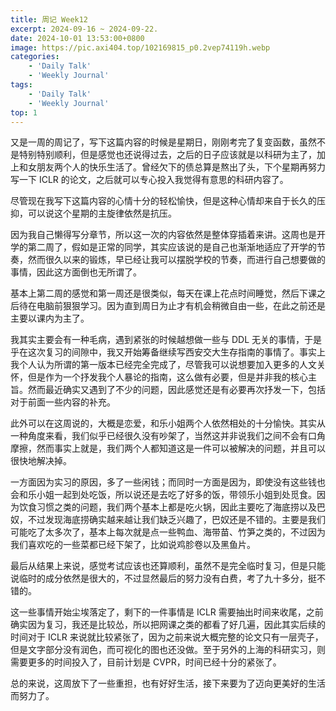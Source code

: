 ```yaml
---
title: 周记 Week12
excerpt: 2024-09-16 ~ 2024-09-22. 
date: 2024-10-01 13:53:00+0800
image: https://pic.axi404.top/102169815_p0.2vep74119h.webp
categories:
    - 'Daily Talk'
    - 'Weekly Journal'
tags:
    - 'Daily Talk'
    - 'Weekly Journal'
top: 1
---
```


又是一周的周记了，写下这篇内容的时候是星期日，刚刚考完了复变函数，虽然不是特别特别顺利，但是感觉也还说得过去，之后的日子应该就是以科研为主了，加上和女朋友两个人的快乐生活了。曾经欠下的债总算是熬出了头，下个星期再努力写一下 ICLR 的论文，之后就可以专心投入我觉得有意思的科研内容了。

尽管现在我写下这篇内容的心情十分的轻松愉快，但是这种心情却来自于长久的压抑，可以说这个星期的主旋律依然是抗压。

因为我自己懒得写分章节，所以这一次的内容依然是整体穿插着来讲。这周也是开学的第二周了，假如是正常的同学，其实应该说的是自己也渐渐地适应了开学的节奏，然而很久以来的锻炼，早已经让我可以摆脱学校的节奏，而进行自己想要做的事情，因此这方面倒也无所谓了。

基本上第二周的感觉和第一周还是很类似，每天在课上花点时间睡觉，然后下课之后待在电脑前狠狠学习。因为直到周日为止才有机会稍微自由一些，在此之前还是主要以课内为主了。

我其实主要会有一种毛病，遇到紧张的时候越想做一些与 DDL 无关的事情，于是乎在这次复习的间隙中，我又开始筹备继续写西安交大生存指南的事情了。事实上我个人认为所谓的第一版本已经完全完成了，尽管我可以说想要加入更多的人文关怀，但是作为一个抒发我个人暴论的指南，这么做有必要，但是并非我的核心主旨。然而最近确实又遇到了不少的问题，因此感觉还是有必要再次抒发一下，包括对于前面一些内容的补充。

此外可以在这周说的，大概是恋爱，和乐小姐两个人依然相处的十分愉快。其实从一种角度来看，我们似乎已经很久没有吵架了，当然这并非说我们之间不会有口角摩擦，然而事实上就是，我们两个人都知道这是一件可以被解决的问题，并且可以很快地解决掉。

一方面因为实习的原因，多了一些闲钱；而同时一方面是因为，即使没有这些钱也会和乐小姐一起到处吃饭，所以说还是去吃了好多的饭，带领乐小姐到处觅食。因为饮食习惯之类的问题，我们两个基本上都是吃火锅，因此主要吃了海底捞以及巴奴，不过发现海底捞确实越来越让我们缺乏兴趣了，巴奴还是不错的。主要是我们可能吃了太多次了，基本上每次就是点一些鸭血、海带苗、竹笋之类的，不过因为我们喜欢吃的一些菜都已经下架了，比如说鸡胗卷以及黑鱼片。

最后从结果上来说，感觉考试应该也还算顺利，虽然不是完全临时复习，但是只能说临时的成分依然是很大的，不过显然最后的努力没有白费，考了九十多分，挺不错的。

这一些事情开始尘埃落定了，剩下的一件事情是 ICLR 需要抽出时间来收尾，之前确实因为复习，我还是比较怂，所以把网课之类的都看了好几遍，因此其实后续的时间对于 ICLR 来说就比较紧张了，因为之前来说大概完整的论文只有一层壳子，但是文字部分没有润色，而可视化的图也还没做。至于另外的上海的科研实习，则需要更多的时间投入了，目前计划是 CVPR，时间已经十分的紧张了。

总的来说，这周放下了一些重担，也有好好生活，接下来要为了迈向更美好的生活而努力了。